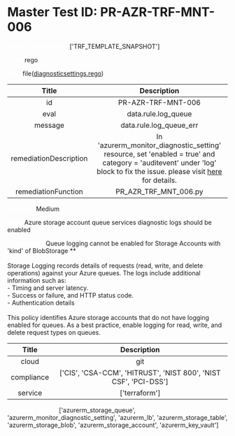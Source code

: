 



# Master Test ID: PR-AZR-TRF-MNT-006


***<font color="white">Master Snapshot Id:</font>*** ['TRF_TEMPLATE_SNAPSHOT']

***<font color="white">type:</font>*** rego

***<font color="white">rule:</font>*** file([diagnosticsettings.rego])  
  
  
  
  

|Title|Description|
| :---: | :---: |
|id|PR-AZR-TRF-MNT-006|
|eval|data.rule.log_queue|
|message|data.rule.log_queue_err|
|remediationDescription|In 'azurerm_monitor_diagnostic_setting' resource, set 'enabled = true' and category = 'auditevent' under 'log' block to fix the issue. please visit <a href='https://registry.terraform.io/providers/hashicorp/azurerm/latest/docs/resources/monitor_diagnostic_setting#log' target='_blank'>here</a> for details.|
|remediationFunction|PR_AZR_TRF_MNT_006.py|


***<font color="white">Severity:</font>*** Medium

***<font color="white">Title:</font>*** Azure storage account queue services diagnostic logs should be enabled

***<font color="white">Description:</font>*** Queue logging cannot be enabled for Storage Accounts with 'kind' of BlobStorage **<br><br>Storage Logging records details of requests (read, write, and delete operations) against your Azure queues. The logs include additional information such as:<br>- Timing and server latency.<br>- Success or failure, and HTTP status code.<br>- Authentication details<br><br>This policy identifies Azure storage accounts that do not have logging enabled for queues. As a best practice, enable logging for read, write, and delete request types on queues.  
  
  

|Title|Description|
| :---: | :---: |
|cloud|git|
|compliance|['CIS', 'CSA-CCM', 'HITRUST', 'NIST 800', 'NIST CSF', 'PCI-DSS']|
|service|['terraform']|


***<font color="white">Resource Types:</font>*** ['azurerm_storage_queue', 'azurerm_monitor_diagnostic_setting', 'azurerm_lb', 'azurerm_storage_table', 'azurerm_storage_blob', 'azurerm_storage_account', 'azurerm_key_vault']


[diagnosticsettings.rego]: https://github.com/prancer-io/prancer-compliance-test/tree/master/azure/terraform/diagnosticsettings.rego
